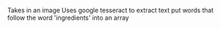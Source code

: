 Takes in an image
Uses google tesseract to extract text
put words that follow the word 'ingredients' into an array